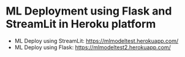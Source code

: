 # ML Deployment using Flask and StreamLit in Heroku platform


- ML Deploy using StreamLit: https://mlmodeltest.herokuapp.com/
- ML Deploy using Flask: https://mlmodeltest2.herokuapp.com/
